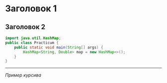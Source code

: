 # Заголовок 1
## Заголовок 2
```java
import java.util.HashMap;
public class Practicum {
    public static void main(String[] args) {
        HashMap<String, Double> map = new HashMap<>();
    }
}
```
---
*Пример курсива*